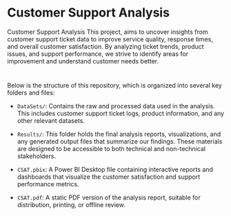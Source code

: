 ##

# Customer Support Analysis

Customer Support Analysis
This project, aims to uncover insights from customer support ticket data to improve service quality, response times, and overall customer satisfaction. By analyzing ticket trends, product issues, and support performance, we strive to identify areas for improvement and understand customer needs better.

# 
Below is the structure of this repository, which is organized into several key folders and files:

- `DataSets/`: Contains the raw and processed data used in the analysis. This includes customer support ticket logs, product information, and any other relevant datasets.

- `Results/`: This folder holds the final analysis reports, visualizations, and any generated output files that summarize our findings. These materials are designed to be accessible to both technical and non-technical stakeholders.

- `CSAT.pbix`: A Power BI Desktop file containing interactive reports and dashboards that visualize the customer satisfaction and support performance metrics.

- `CSAT.pdf`: A static PDF version of the analysis report, suitable for distribution, printing, or offline review.
